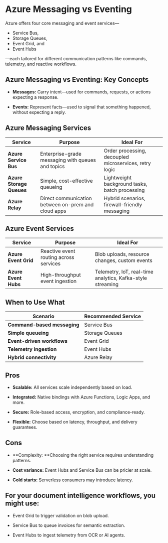 # Azure Messaging vs Eventing

Azure offers four core messaging and event services—

- Service Bus, 
- Storage Queues, 
- Event Grid, and
- Event Hubs

—each tailored for different communication patterns like commands, telemetry, and reactive workflows.

## Azure Messaging vs Eventing: Key Concepts

- **Messages:** Carry intent—used for commands, requests, or actions expecting a response.

- **Events:** Represent facts—used to signal that something happened, without expecting a reply.

## Azure Messaging Services

| **Service**            | **Purpose**                                           | **Ideal For**                                             |
|--------------------------|-------------------------------------------------------|------------------------------------------------------------|
| **Azure Service Bus**    | Enterprise-grade messaging with queues and topics     | Order processing, decoupled microservices, retry logic     |
| **Azure Storage Queues** | Simple, cost-effective queueing                       | Lightweight background tasks, batch processing             |
| **Azure Relay**          | Direct communication between on-prem and cloud apps   | Hybrid scenarios, firewall-friendly messaging              |

## Azure Event Services

| **Service**           | **Purpose**                             | **Ideal For**                                         |
|------------------------|------------------------------------------|--------------------------------------------------------|
| **Azure Event Grid**   | Reactive event routing across services   | Blob uploads, resource changes, custom events          |
| **Azure Event Hubs**   | High-throughput event ingestion          | Telemetry, IoT, real-time analytics, Kafka-style streaming |

## When to Use What

| **Scenario**              | **Recommended Service** |
|----------------------------|--------------------------|
| **Command-based messaging** | Service Bus              |
| **Simple queueing**         | Storage Queues           |
| **Event-driven workflows**  | Event Grid               |
| **Telemetry ingestion**     | Event Hubs               |
| **Hybrid connectivity**     | Azure Relay              |


## Pros

- **Scalable:** All services scale independently based on load.

- **Integrated:** Native bindings with Azure Functions, Logic Apps, and more.

- **Secure:** Role-based access, encryption, and compliance-ready.

- **Flexible:** Choose based on latency, throughput, and delivery guarantees.

## Cons

- **Complexity: **Choosing the right service requires understanding patterns.

- **Cost variance:** Event Hubs and Service Bus can be pricier at scale.

- **Cold starts:** Serverless consumers may introduce latency.


## For your document intelligence workflows, you might use:

- Event Grid to trigger validation on blob upload.

- Service Bus to queue invoices for semantic extraction.

- Event Hubs to ingest telemetry from OCR or AI agents.
